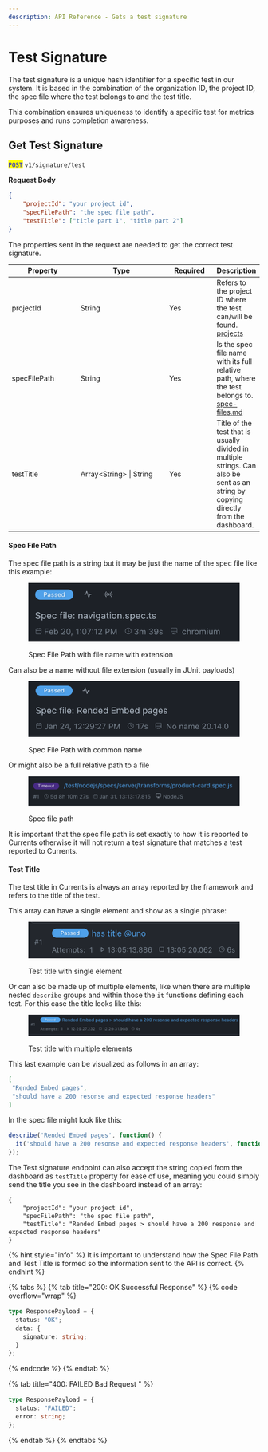 ```yaml
---
description: API Reference - Gets a test signature
---
```


# Test Signature

The test signature is a unique hash identifier for a specific test in our system. It is based in the combination of the organization ID, the project ID, the spec file where the test belongs to and the test title.

This combination ensures uniqueness to identify a specific test for metrics purposes and runs completion awareness.

## Get Test Signature

<mark style="color:blue;">`POST`</mark> `v1/signature/test`

**Request Body**

```json
{
    "projectId": "your project id",
    "specFilePath": "the spec file path",
    "testTitle": ["title part 1", "title part 2"]
}
```

The properties sent in the request are needed to get the correct test signature.

<table><thead><tr><th width="143">Property</th><th width="199">Type</th><th width="91">Required</th><th>Description</th></tr></thead><tbody><tr><td>projectId</td><td>String</td><td>Yes</td><td>Refers to the project ID where the test can/will be found. <a data-mention href="../../../dashboard/projects/">projects</a></td></tr><tr><td>specFilePath</td><td>String</td><td>Yes</td><td>Is the spec file name with its full relative path, where the test belongs to. <a data-mention href="spec-files.md">spec-files.md</a> </td></tr><tr><td>testTitle</td><td>Array&#x3C;String> | String</td><td>Yes</td><td>Title of the test that is usually divided in multiple strings. Can also be sent as an string by copying directly from the dashboard.</td></tr></tbody></table>

#### Spec File Path

The spec file path is a string but it may be just the name of the spec file like this example:

<figure><img src="../../../.gitbook/assets/image (1) (2).png" alt=""><figcaption><p>Spec File Path with file name with extension</p></figcaption></figure>

Can also be a name without file extension (usually in JUnit payloads)

<figure><img src="../../../.gitbook/assets/image (21).png" alt=""><figcaption><p>Spec File Path with common name</p></figcaption></figure>

Or might also be a full relative path to a file

<figure><img src="../../../.gitbook/assets/image (22).png" alt=""><figcaption><p>Spec file path</p></figcaption></figure>

It is important that the spec file path is set exactly to how it is reported to Currents otherwise it will not return a test signature that matches a test reported to Currents.

#### Test Title

The test title in Currents is always an array reported by the framework and refers to the title of the test.

This array can have a single element and show as a single phrase:

<figure><img src="../../../.gitbook/assets/image (23).png" alt=""><figcaption><p>Test title with single element</p></figcaption></figure>

Or can also be made up of multiple elements, like when there are multiple nested `describe`  groups and within those the `it` functions defining each test. For this case the title looks like this:

<figure><img src="../../../.gitbook/assets/image (24).png" alt=""><figcaption><p>Test title with multiple elements</p></figcaption></figure>

This last example can be visualized as follows in an array:

```json
[
 "Rended Embed pages",
 "should have a 200 resonse and expected response headers"
]
```

In the spec file might look like this:

```javascript
describe('Rended Embed pages', function() {
  it('should have a 200 resonse and expected response headers', function() { ... });
});
```

The Test signature endpoint can also accept the string copied from the dashboard as `testTitle` property for ease of use, meaning you could simply send the title you see in the dashboard instead of an array:

```
{
    "projectId": "your project id",
    "specFilePath": "the spec file path",
    "testTitle": "Rended Embed pages > should have a 200 response and expected response headers"
}
```



{% hint style="info" %}
It is important to understand how the Spec File Path and Test Title is formed so the information sent to the API is correct.
{% endhint %}

{% tabs %}
{% tab title="200: OK Successful Response" %}
{% code overflow="wrap" %}
```typescript
type ResponsePayload = {
  status: "OK";
  data: {
    signature: string;
  }
};
```
{% endcode %}
{% endtab %}

{% tab title="400: FAILED Bad Request " %}
```typescript
type ResponsePayload = {
  status: "FAILED";
  error: string;
};
```
{% endtab %}
{% endtabs %}

